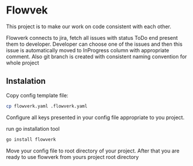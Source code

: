 # Flowvek #

This project is to make our work on code consistent with each other.

Flowverk connects to jira, fetch all issues with status ToDo end present them
to developer. Developer can choose one of the issues and then this issue is
automatically moved to InProgress column with appropriate comment. Also
git branch is created with consistent naming convention for whole project

## Instalation ##

Copy config template file:

```bash
cp flowverk.yaml .flowverk.yaml
```

Configure all keys presented in your config file appropriate to you
project.

run go installation tool

```bash
go install flowverk
```

Move your config file to root directory of your project. After that you
are ready to use flowverk from yours project root directory
